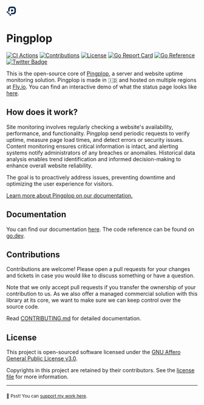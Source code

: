<img src="./static/favicon.svg" alt="Pingplop Logo" width="26" />

# Pingplop

[![CI Actions](https://github.com/pingplop/pingplop/actions/workflows/ci-actions.yml/badge.svg)](https://github.com/pingplop/pingplop/actions/workflows/ci-actions.yml)
[![Contributions](https://img.shields.io/badge/Contributions-welcome-blue.svg?color=orange)](https://github.com/pingplop/pingplop/graphs/contributors)
[![License](https://img.shields.io/github/license/pingplop/pingplop?color=informational)](https://github.com/pingplop/pingplop/blob/master/LICENSE)
[![Go Report Card](https://goreportcard.com/badge/github.com/pingplop/pingplop)](https://goreportcard.com/report/github.com/pingplop/pingplop)
[![Go Reference](https://pkg.go.dev/badge/github.com/pingplop/pingplop?status.svg)](https://pkg.go.dev/github.com/pingplop/pingplop)
[![Twitter Badge](https://img.shields.io/badge/-@riipandi-1ca0f1?style=flat&labelColor=gray&logo=x&logoColor=white&link=https://twitter.com/riipandi)](https://twitter.com/riipandi)

This is the open-source core of [Pingplop][pingplop-site], a server and website uptime monitoring solution.
Pingplop is made in 🇮🇩 and hosted on multiple regions at [Fly.io][fly-regions]. You can find an interactive
demo of what the status page looks like [here][pingplop-demo].

## How does it work?

Site monitoring involves regularly checking a website's availability, performance, and functionality.
Pingplop send periodic requests to verify uptime, measure page load times, and detect errors or security
issues. Content monitoring ensures critical information is intact, and alerting systems notify administrators
of any breaches or anomalies. Historical data analysis enables trend identification and informed
decision-making to enhance overall website reliability.

The goal is to proactively address issues, preventing downtime and optimizing the user experience for visitors.

[Learn more about Pingplop on our documentation.][pingplop-docs]

## Documentation

You can find our documentation [here][pingplop-docs]. The code reference can be found on [go.dev][pingplop-godev].

## Contributions

Contributions are welcome! Please open a pull requests for your changes and tickets in case you would like to discuss something or have a question.

Note that we only accept pull requests if you transfer the ownership of your contribution to us. As we also offer a managed commercial solution with this library at its core, we want to make sure we can keep control over the source code.

Read [CONTRIBUTING.md](./CONTRIBUTING.md) for detailed documentation.

## License

This project is open-sourced software licensed under the [GNU Affero General Public License v3.0][agpl-license].

Copyrights in this project are retained by their contributors.
See the [license file](./LICENSE) for more information.

---

<sub>🤫 Psst! You can [support my work here](https://github.com/sponsors/riipandi).</sub>

[pingplop-site]: https://pingplop.com/?ref=github
[pingplop-docs]: https://pingplop.mintlify.app/introduction
[pingplop-demo]: https://pingplop-demo.fly.dev/
[pingplop-godev]: https://pkg.go.dev/github.com/pingplop/pingplop
[fly-regions]: https://fly.io/docs/reference/regions/
[agpl-license]: https://choosealicense.com/licenses/agpl-3.0/
